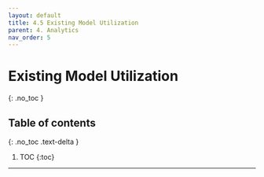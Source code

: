```yaml
---
layout: default
title: 4.5 Existing Model Utilization
parent: 4. Analytics
nav_order: 5
---
```


# Existing Model Utilization
{: .no_toc }

## Table of contents
{: .no_toc .text-delta }

1. TOC
{:toc}

---
